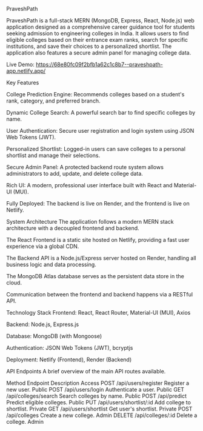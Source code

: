 PraveshPath 

PraveshPath is a full-stack MERN (MongoDB, Express, React, Node.js) web application designed as a comprehensive career guidance tool for students seeking admission to engineering colleges in India. It allows users to find eligible colleges based on their entrance exam ranks, search for specific institutions, and save their choices to a personalized shortlist. The application also features a secure admin panel for managing college data.

Live Demo: https://68e80fc09f2bfb1a62c1c8b7--praveshpath-app.netlify.app/


Key Features 

College Prediction Engine: Recommends colleges based on a student's rank, category, and preferred branch.

Dynamic College Search: A powerful search bar to find specific colleges by name.

User Authentication: Secure user registration and login system using JSON Web Tokens (JWT).

Personalized Shortlist: Logged-in users can save colleges to a personal shortlist and manage their selections.

Secure Admin Panel: A protected backend route system allows administrators to add, update, and delete college data.

Rich UI: A modern, professional user interface built with React and Material-UI (MUI).

Fully Deployed: The backend is live on Render, and the frontend is live on Netlify.


System Architecture
The application follows a modern MERN stack architecture with a decoupled frontend and backend.

The React Frontend is a static site hosted on Netlify, providing a fast user experience via a global CDN.

The Backend API is a Node.js/Express server hosted on Render, handling all business logic and data processing.

The MongoDB Atlas database serves as the persistent data store in the cloud.

Communication between the frontend and backend happens via a RESTful API.


Technology Stack 
Frontend: React, React Router, Material-UI (MUI), Axios

Backend: Node.js, Express.js

Database: MongoDB (with Mongoose)

Authentication: JSON Web Tokens (JWT), bcryptjs

Deployment: Netlify (Frontend), Render (Backend)


API Endpoints
A brief overview of the main API routes available.

Method	Endpoint	Description	Access
POST	/api/users/register	Register a new user.	Public
POST	/api/users/login	Authenticate a user.	Public
GET	/api/colleges/search	Search colleges by name.	Public
POST	/api/predict	Predict eligible colleges.	Public
PUT	/api/users/shortlist/:id	Add college to shortlist.	Private
GET	/api/users/shortlist	Get user's shortlist.	Private
POST	/api/colleges	Create a new college.	Admin
DELETE	/api/colleges/:id	Delete a college.	Admin

